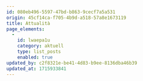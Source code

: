 ```yaml
---
id: 080eb496-5597-47bd-b863-9cecf7a5a531
origin: 45cf14ca-f705-4b9d-a518-57a8e1673119
title: Attualità
page_elements:
  -
    id: lwaepa1u
    category: aktuell
    type: list_posts
    enabled: true
updated_by: c2f8321e-be41-4d83-b9ee-8136dba46b39
updated_at: 1715933841
---
```

